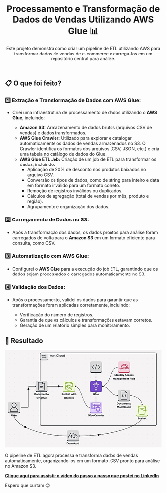<!DOCTYPE html>
<html lang="en">
<head>
  <meta charset="UTF-8">
  <meta name="viewport" content="width=device-width, initial-scale=1.0">
</head>
<body>
  <div class="container">
    <header>
      <h1>Processamento e Transformação de Dados de Vendas Utilizando AWS Glue 📊</h1>
      <p class="subtitle">Este projeto demonstra como criar um pipeline de ETL utilizando AWS para transformar dados de vendas de e-commerce e carregá-los em um repositório central para análise.</p>
    </header>
    <section>
      <h2>📋 O que foi feito?</h2>
      <h3>1️⃣ Extração e Transformação de Dados com AWS Glue:</h3>
      <ul>
        <li>Criei uma infraestrutura de processamento de dados utilizando o <strong>AWS Glue</strong>, incluindo:</li>
        <ul>
          <li><strong>Amazon S3:</strong> Armazenamento de dados brutos (arquivos CSV de vendas) e dados transformados.</li>
          <li><strong>AWS Glue Crawler:</strong> Utilizado para explorar e catalogar automaticamente os dados de vendas armazenados no S3. O Crawler identifica os formatos dos arquivos (CSV, JSON, etc.) e cria uma tabela no catálogo de dados do Glue.</li>
          <li><strong>AWS Glue ETL Job:</strong> Criação de um job de ETL para transformar os dados, incluindo:
            <ul>
              <li>Aplicação de 20% de desconto nos produtos baixados no arquivo CSV.</li>
              <li>Conversão de tipos de dados, como de string para inteiro e data em formato inválido para um formato correto.</li>
              <li>Remoção de registros inválidos ou duplicados.</li>
              <li>Cálculos de agregação (total de vendas por mês, produto e região).</li>
              <li>Agrupamento e organização dos dados.</li>
          </ul>
        </ul>
      </ul>
      <h3>2️⃣ Carregamento de Dados no S3:</h3>
      <ul>
        <li>Após a transformação dos dados, os dados prontos para análise foram carregados de volta para o <strong>Amazon S3</strong> em um formato eficiente para consulta, como CSV.</li>
      </ul>
      <h3>3️⃣ Automatização com AWS Glue:</h3>
      <ul>
        <li>Configurei o <strong>AWS Glue</strong> para a execução do job ETL, garantindo que os dados sejam processados e carregados automaticamente no S3.</li>
      </ul>
      <h3>4️⃣ Validação dos Dados:</h3>
      <ul>
        <li>Após o processamento, validei os dados para garantir que as transformações foram aplicadas corretamente, incluindo:</li>
        <ul>
          <li>Verificação do número de registros.</li>
          <li>Garantia de que os cálculos e transformações estavam corretos.</li>
          <li>Geração de um relatório simples para monitoramento.</li>
        </ul>
    </section>
    <footer>
      <h2>🚀 Resultado</h2>
      <img src="Glue-S3.gif" alt="Fluxo de análise Glue"
      <p>
      </p>
      <p>
      <p>O pipeline de ETL agora processa e transforma dados de vendas automaticamente, organizando-os em um formato .CSV pronto para análise no Amazon S3.</p>
      <strong><a href=""_blank">Clique aqui para assistir o vídeo do passo a passo que postei no LinkedIn</a></strong>
      <p>
      </p>
      <p>Espero que curtam 😊</p>
    </footer>
  </div>
</body>
</html>
